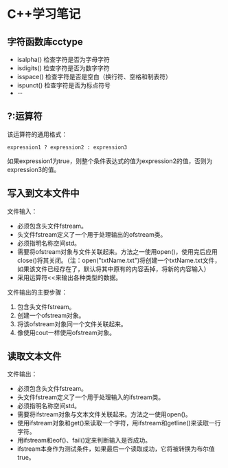 # C++学习笔记

## 字符函数库cctype

- isalpha() 检查字符是否为字母字符
- isdigits() 检查字符是否为数字字符
- isspace() 检查字符是否是空白（换行符、空格和制表符）
- ispunct() 检查字符是否为标点符号
- ···

## ?:运算符

该运算符的通用格式：

```
expression1 ? expression2 : expression3
```
如果expression1为true，则整个条件表达式的值为expression2的值，否则为expression3的值。

## 写入到文本文件中

文件输入：

- 必须包含头文件fstream。
- 头文件fstream定义了一个用于处理输出的ofstream类。
- 必须指明名称空间std。
- 需要将ofstream对象与文件关联起来。方法之一使用open()，使用完后应用close()将其关闭。（注：open("txtName.txt")将创建一个txtName.txt文件，如果该文件已经存在了，默认将其中原有的内容丢掉，将新的内容输入）
- 采用运算符<<来输出各种类型的数据。

文件输出的主要步骤：

1. 包含头文件fstream。
2. 创建一个ofstream对象。
3. 将该ofstream对象同一个文件关联起来。
4. 像使用cout一样使用ofstream对象。

## 读取文本文件

文件输出：

- 必须包含头文件fstream。
- 头文件fstream定义了一个用于处理输入的ifstream类。
- 必须指明名称空间std。
- 需要将ifstream对象与文本文件关联起来。方法之一使用open()。
- 使用ifstream对象和get()来读取一个字符，用ifstream和getline()来读取一行字符。
- 用ifstream和eof()、fail()定来判断输入是否成功。
- ifstream本身作为测试条件，如果最后一个读取成功，它将被转换为布尔值true。









